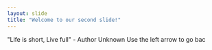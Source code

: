 ```yaml
---
layout: slide
title: "Welcome to our second slide!"
---
```

"Life is short, Live full" - Author Unknown
Use the left arrow to go bac
